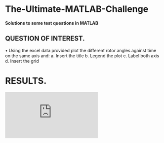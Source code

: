 # The-Ultimate-MATLAB-Challenge
#### Solutions to some test questions in MATLAB


## QUESTION OF INTEREST.

  •	Using the excel data provided plot the different rotor angles against time on the same axis and:
a.	Insert the title
b.	Legend the plot
c.	Label both axis
d.	Insert the grid


# RESULTS.
  
 ![Alt text](https://github.com/Flexy88/The-Ultimate-MATLAB-Challenge/blob/main/rotor%20angle%20against%20time.fig)
